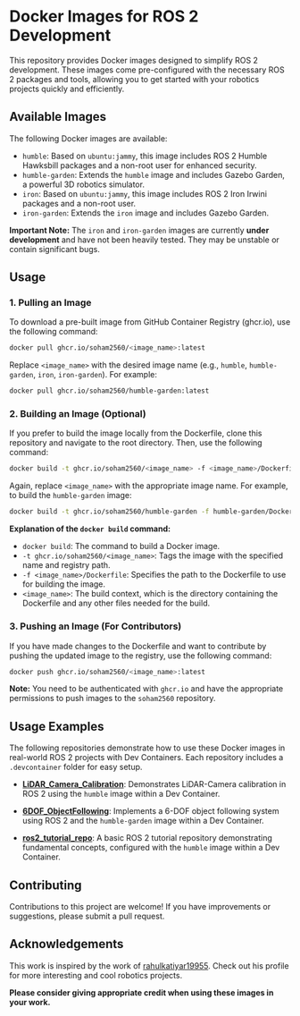 # Docker Images for ROS 2 Development

This repository provides Docker images designed to simplify ROS 2 development.  These images come pre-configured with the necessary ROS 2 packages and tools, allowing you to get started with your robotics projects quickly and efficiently.

## Available Images

The following Docker images are available:

*   `humble`:  Based on `ubuntu:jammy`, this image includes ROS 2 Humble Hawksbill packages and a non-root user for enhanced security.
*   `humble-garden`:  Extends the `humble` image and includes Gazebo Garden, a powerful 3D robotics simulator.
*   `iron`: Based on `ubuntu:jammy`, this image includes ROS 2 Iron Irwini packages and a non-root user.
*   `iron-garden`: Extends the `iron` image and includes Gazebo Garden.

**Important Note:** The `iron` and `iron-garden` images are currently **under development** and have not been heavily tested.  They may be unstable or contain significant bugs.

## Usage

### 1. Pulling an Image

To download a pre-built image from GitHub Container Registry (ghcr.io), use the following command:

```bash
docker pull ghcr.io/soham2560/<image_name>:latest
```

Replace `<image_name>` with the desired image name (e.g., `humble`, `humble-garden`, `iron`, `iron-garden`). For example:

```bash
docker pull ghcr.io/soham2560/humble-garden:latest
```

### 2. Building an Image (Optional)

If you prefer to build the image locally from the Dockerfile, clone this repository and navigate to the root directory.  Then, use the following command:

```bash
docker build -t ghcr.io/soham2560/<image_name> -f <image_name>/Dockerfile <image_name>
```

Again, replace `<image_name>` with the appropriate image name. For example, to build the `humble-garden` image:

```bash
docker build -t ghcr.io/soham2560/humble-garden -f humble-garden/Dockerfile humble-garden
```

**Explanation of the `docker build` command:**

*   `docker build`: The command to build a Docker image.
*   `-t ghcr.io/soham2560/<image_name>`:  Tags the image with the specified name and registry path.
*   `-f <image_name>/Dockerfile`: Specifies the path to the Dockerfile to use for building the image.
*   `<image_name>`:  The build context, which is the directory containing the Dockerfile and any other files needed for the build.

### 3. Pushing an Image (For Contributors)

If you have made changes to the Dockerfile and want to contribute by pushing the updated image to the registry, use the following command:

```bash
docker push ghcr.io/soham2560/<image_name>:latest
```

**Note:**  You need to be authenticated with `ghcr.io` and have the appropriate permissions to push images to the `soham2560` repository.

## Usage Examples

The following repositories demonstrate how to use these Docker images in real-world ROS 2 projects with Dev Containers.  Each repository includes a `.devcontainer` folder for easy setup.

*   **[LiDAR_Camera_Calibration](https://github.com/soham2560/LiDAR_Camera_Calibration)**: Demonstrates LiDAR-Camera calibration in ROS 2 using the `humble` image within a Dev Container.

*   **[6DOF_ObjectFollowing](https://github.com/soham2560/6DOF_ObjectFollowing)**: Implements a 6-DOF object following system using ROS 2 and the `humble-garden` image within a Dev Container.

*   **[ros2_tutorial_repo](https://github.com/soham2560/ros2_tutorial_repo)**: A basic ROS 2 tutorial repository demonstrating fundamental concepts, configured with the `humble` image within a Dev Container.

## Contributing

Contributions to this project are welcome!  If you have improvements or suggestions, please submit a pull request.

## Acknowledgements

This work is inspired by the work of [rahulkatiyar19955](https://www.rahulkatiyar.com/).  Check out his profile for more interesting  and cool robotics projects.

**Please consider giving appropriate credit when using these images in your work.**